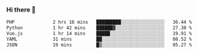 ### Hi there 👋

<!--START_SECTION:waka-->

```txt
PHP              2 hrs 16 mins   █████████░░░░░░░░░░░░░░░░   36.44 %
Python           1 hr 42 mins    ██████▓░░░░░░░░░░░░░░░░░░   27.30 %
Vue.js           1 hr 14 mins    █████░░░░░░░░░░░░░░░░░░░░   19.91 %
YAML             31 mins         ██░░░░░░░░░░░░░░░░░░░░░░░   08.52 %
JSON             19 mins         █▒░░░░░░░░░░░░░░░░░░░░░░░   05.27 %
```

<!--END_SECTION:waka-->

<!--
**Jonas-VanHaeken/Jonas-VanHaeken** is a ✨ _special_ ✨ repository because its `README.md` (this file) appears on your GitHub profile.

Here are some ideas to get you started:

- 🔭 I’m currently working on ...
- 🌱 I’m currently learning ...
- 👯 I’m looking to collaborate on ...
- 🤔 I’m looking for help with ...
- 💬 Ask me about ...
- 📫 How to reach me: ...
- 😄 Pronouns: ...
- ⚡ Fun fact: ...
-->
